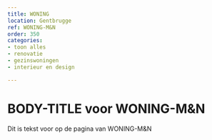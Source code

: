 ```yaml
---
title: WONING
location: Gentbrugge
ref: WONING-M&N
order: 350
categories:
- toon alles
- renovatie
- gezinswoningen
- interieur en design

---
```

# BODY-TITLE voor WONING-M&N

Dit is tekst voor op de pagina van WONING-M&N